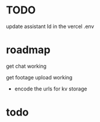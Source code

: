 # TODO

update assistant Id in the vercel .env



# roadmap

get chat working

get footage upload working
- encode the urls for kv storage





# todo

